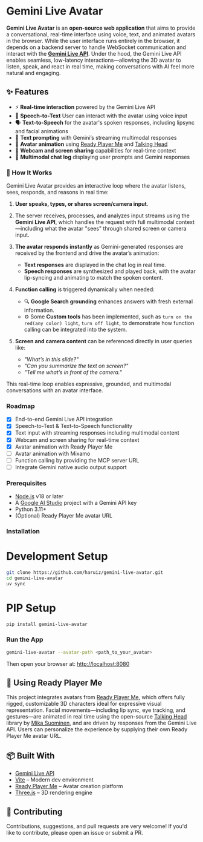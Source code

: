 # Gemini Live Avatar

**Gemini Live Avatar** is an **open-source web application** that aims to provide a conversational, real-time interface using voice, text, and animated avatars in the browser. While the user interface runs entirely in the browser, it depends on a backend server to handle WebSocket communication and interact with the **[Gemini Live API](https://ai.google.dev/gemini-api/docs/live)**. Under the hood, the Gemini Live API enables seamless, low-latency interactions—allowing the 3D avatar to listen, speak, and react in real time, making conversations with AI feel more natural and engaging.

## ✨ Features

- ⚡ **Real-time interaction** powered by the Gemini Live API
- 🎤 **Speech-to-Text** User can interact with the avatar using voice input
- 🗣️ **Text-to-Speech** for the avatar's spoken responses, including lipsync and facial animations
- 💬 **Text prompting** with Gemini’s streaming multimodal responses
- 🧠 **Avatar animation** using [Ready Player Me](https://readyplayer.me/) and [Talking Head](https://github.com/met4citizen/TalkingHead)
- 🎥 **Webcam and screen sharing** capabilities for real-time context
- 📄 **Multimodal chat log** displaying user prompts and Gemini responses

### 🧠 How It Works

Gemini Live Avatar provides an interactive loop where the avatar listens, sees, responds, and reasons in real time:

1. **User speaks, types, or shares screen/camera input**.
2. The server receives, processes, and analyzes input streams using the **Gemini Live API**, which handles the request with full multimodal context—including what the avatar "sees" through shared screen or camera input.
3. **The avatar responds instantly** as Gemini-generated responses are received by the frontend and drive the avatar’s animation:
   * **Text responses** are displayed in the chat log in real time.
   * **Speech responses** are synthesized and played back, with the avatar lip-syncing and animating to match the spoken content.
4. **Function calling** is triggered dynamically when needed:
   * 🔍 **Google Search grounding** enhances answers with fresh external information.
   * ⚙️ Some **Custom tools** has been implemented, such as `turn on the red(any color) light`, `turn off light`, to demonstrate how function calling can be integrated into the system.
5. **Screen and camera content** can be referenced directly in user queries like:

   * *"What’s in this slide?"*
   * *"Can you summarize the text on screen?"*
   * *"Tell me what’s in front of the camera."*

This real-time loop enables expressive, grounded, and multimodal conversations with an avatar interface.

### Roadmap

- [x] End-to-end Gemini Live API integration
- [x] Speech-to-Text & Text-to-Speech functionality
- [x] Text input with streaming responses including multimodal content
- [x] Webcam and screen sharing for real-time context
- [x] Avatar animation with Ready Player Me
- [ ] Avatar animation with Mixamo
- [ ] Function calling by providing the MCP server URL
- [ ] Integrate Gemini native audio output support

### Prerequisites

- [Node.js](https://nodejs.org/) v18 or later
- A [Google AI Studio](https://ai.google.dev/) project with a Gemini API key
- Python 3.11+
- (Optional) Ready Player Me avatar URL

### Installation

# Development Setup

```bash
git clone https://github.com/haruiz/gemini-live-avatar.git
cd gemini-live-avatar
uv sync
````

# PIP Setup

```bash
pip install gemini-live-avatar
```

### Run the App

```bash
gemini-live-avatar --avatar-path <path_to_your_avatar>
```
Then open your browser at: [http://localhost:8080](http://localhost:8080)


## 🧠 Using Ready Player Me

This project integrates avatars from [Ready Player Me](https://readyplayer.me/), which offers fully rigged, customizable 3D characters ideal for expressive visual representation. Facial movements—including lip sync, eye tracking, and gestures—are animated in real time using the open-source [Talking Head](https://github.com/met4citizen/TalkingHead) library by [Mika Suominen](https://github.com/met4citizen), and are driven by responses from the Gemini Live API. Users can personalize the experience by supplying their own Ready Player Me avatar URL.

## 📦 Built With

* [Gemini Live API](https://ai.google.dev/gemini-api/docs/live)
* [Vite](https://vitejs.dev/) – Modern dev environment
* [Ready Player Me](https://readyplayer.me/) – Avatar creation platform
* [Three.js](https://threejs.org/) – 3D rendering engine

## 🤝 Contributing

Contributions, suggestions, and pull requests are very welcome!
If you'd like to contribute, please open an issue or submit a PR.



